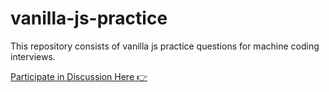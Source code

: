 # vanilla-js-practice

This repository consists of vanilla js practice questions for machine coding interviews.

[Participate in Discussion Here 👉](https://github.com/anandbaraik/vanilla-js-practice/discussions?discussions_q=is%3Aopen+sort%3Adate_created)
